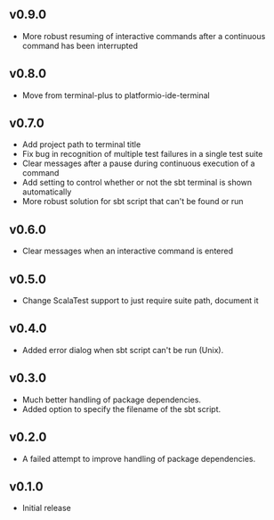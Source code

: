 ## v0.9.0
* More robust resuming of interactive commands after a continuous command has been interrupted

## v0.8.0
* Move from terminal-plus to platformio-ide-terminal

## v0.7.0
* Add project path to terminal title
* Fix bug in recognition of multiple test failures in a single test suite
* Clear messages after a pause during continuous execution of a command
* Add setting to control whether or not the sbt terminal is shown automatically
* More robust solution for sbt script that can't be found or run

## v0.6.0
* Clear messages when an interactive command is entered

## v0.5.0
* Change ScalaTest support to just require suite path, document it

## v0.4.0
* Added error dialog when sbt script can't be run (Unix).

## v0.3.0
* Much better handling of package dependencies.
* Added option to specify the filename of the sbt script.

## v0.2.0
* A failed attempt to improve handling of package dependencies.

## v0.1.0
* Initial release
